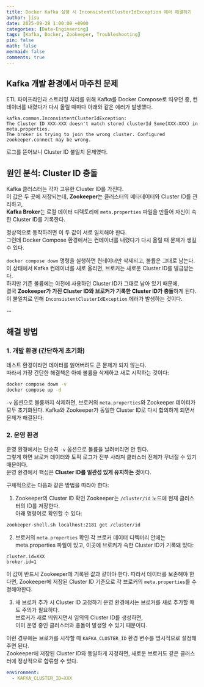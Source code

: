 ```yaml
---
title: Docker Kafka 실행 시 InconsistentClusterIdException 에러 해결하기
author: jisu
date: 2025-09-28 1:00:00 +0900
categories: [Data-Engineering]
tags: [Kafka, Docker, Zookeeper, Troubleshooting]
pin: false
math: false
mermaid: false
comments: true
---
```


## Kafka 개발 환경에서 마주친 문제

ETL 파이프라인과 스트리밍 처리를 위해 Kafka를 Docker Compose로 띄우던 중,
컨테이너를 내렸다가 다시 올릴 때마다 아래와 같은 에러가 발생했다.

```text
kafka.common.InconsistentClusterIdException: 
The Cluster ID XXX-XXX doesn't match stored clusterId Some(XXX-XXX) in meta.properties. 
The broker is trying to join the wrong cluster. Configured zookeeper.connect may be wrong.
```

로그를 뜯어보니 Cluster ID 불일치 문제였다.

## 원인 분석: Cluster ID 충돌

Kafka 클러스터는 각자 고유한 Cluster ID를 가진다.  
이 값은 두 곳에 저장되는데, **Zookeeper**는 클러스터의 메타데이터와 Cluster ID를 관리하고,  
**Kafka Broker**는 로컬 데이터 디렉토리에 `meta.properties` 파일을 만들어 자신이 속한 Cluster ID를 기록한다. 

정상적으로 동작하려면 이 두 값이 서로 일치해야 한다.  
그런데 Docker Compose 환경에서는 컨테이너를 내렸다가 다시 올릴 때 문제가 생길 수 있다.  

`docker compose down` 명령을 실행하면 컨테이너만 삭제되고, 볼륨은 그대로 남는다.  
이 상태에서 Kafka 컨테이너를 새로 올리면, 브로커는 새로운 Cluster ID를 발급받는다.  
하지만 기존 볼륨에는 이전에 사용하던 Cluster ID가 그대로 남아 있기 때문에,  
결국 **Zookeeper가 가진 Cluster ID와 브로커가 기록한 Cluster ID가 충돌**하게 된다.  
이 불일치로 인해 `InconsistentClusterIdException` 에러가 발생하는 것이다.

--

## 해결 방법

### 1. 개발 환경 (간단하게 초기화)
테스트 환경이라면 데이터를 잃어버려도 큰 문제가 되지 않는다.  
따라서 가장 간단한 해결책은 아예 볼륨을 삭제하고 새로 시작하는 것이다:

```bash
docker compose down -v
docker compose up -d
```

`-v` 옵션으로 볼륨까지 삭제하면, 브로커의 `meta.properties`와 Zookeeper 데이터가 모두 초기화된다.
Kafka와 Zookeeper가 동일한 Cluster ID로 다시 합의하게 되면서 문제가 해결된다.

### 2. 운영 환경
운영 환경에서는 단순히 `-v` 옵션으로 볼륨을 날려버리면 안 된다.  
그렇게 하면 브로커 데이터와 토픽 로그가 전부 사라져 클러스터 전체가 무너질 수 있기 때문이다.  
운영 환경에서 핵심은 **Cluster ID를 일관성 있게 유지하는 것**이다.

구체적으로는 다음과 같은 방법을 따라야 한다:

1. Zookeeper의 Cluster ID 확인
Zookeeper는 `/cluster/id` 노드에 현재 클러스터의 ID를 저장한다.  
아래 명령어로 확인할 수 있다:
 
 ```bash
 zookeeper-shell.sh localhost:2181 get /cluster/id
 ```

2. 브로커의 `meta.properties` 확인
각 브로커 데이터 디렉터리 안에는 meta.properties 파일이 있고, 이곳에 브로커가 속한 Cluster ID가 기록돼 있다:

```
cluster.id=XXX
broker.id=1
```

이 값이 반드시 Zookeeper에 기록된 값과 같아야 한다.
따라서 데이터를 보존해야 한다면, Zookeeper에 저장된 Cluster ID 기준으로 각 브로커의 `meta.properties`를 수정해야한다.

3. 새 브로커 추가 시 Cluster ID 고정하기 
운영 환경에서는 브로커를 새로 추가할 때도 주의가 필요하다.  
브로커가 새로 띄워지면서 임의의 Cluster ID를 생성하면,  
이미 운영 중인 클러스터와 충돌이 발생할 수 있기 때문이다.  

이런 경우에는 브로커를 시작할 때 `KAFKA_CLUSTER_ID` 환경 변수를 명시적으로 설정해주면 된다.  
Zookeeper에 저장된 Cluster ID와 동일하게 지정하면, 새로운 브로커도 같은 클러스터에 정상적으로 합류할 수 있다.

```yaml
environment:
  - KAFKA_CLUSTER_ID=XXX
```





   

